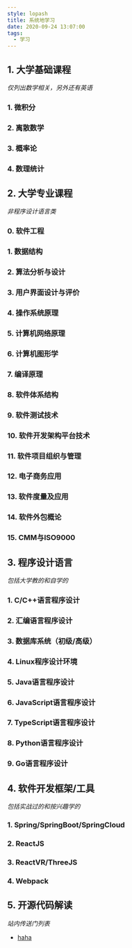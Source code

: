 ```yaml
---
style: lopash
title: 系统地学习
date: 2020-09-24 13:07:00
tags:
  - 学习
---
```


## 1. 大学基础课程

_仅列出数学相关，另外还有英语_

### 1. 微积分
### 2. 离散数学
### 3. 概率论
### 4. 数理统计

## 2. 大学专业课程

_非程序设计语言类_

### 0. 软件工程
### 1. 数据结构
### 2. 算法分析与设计
### 3. 用户界面设计与评价
### 4. 操作系统原理
### 5. 计算机网络原理
### 6. 计算机图形学
### 7. 编译原理
### 8. 软件体系结构
### 9. 软件测试技术
### 10. 软件开发架构平台技术
### 11. 软件项目组织与管理
### 12. 电子商务应用
### 13. 软件度量及应用
### 14. 软件外包概论
### 15. CMM与ISO9000

## 3. 程序设计语言

_包括大学教的和自学的_

### 1. C/C++语言程序设计
### 2. 汇编语言程序设计
### 3. 数据库系统（初级/高级）
### 4. Linux程序设计环境
### 5. Java语言程序设计
### 6. JavaScript语言程序设计
### 7. TypeScript语言程序设计
### 8. Python语言程序设计
### 9. Go语言程序设计

## 4. 软件开发框架/工具

_包括实战过的和按兴趣学的_

### 1. Spring/SpringBoot/SpringCloud
### 2. ReactJS
### 3. ReactVR/ThreeJS
### 4. Webpack

## 5. 开源代码解读

_站内传送门列表_

- [haha](post:draft.sc.0)
